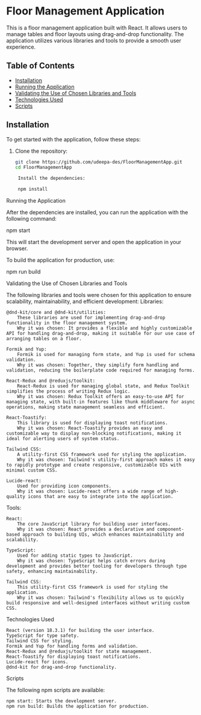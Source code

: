 # Floor Management Application

This is a floor management application built with React. It allows users to manage tables and floor layouts using drag-and-drop functionality. The application utilizes various libraries and tools to provide a smooth user experience.

## Table of Contents

- [Installation](#installation)
- [Running the Application](#running-the-application)
- [Validating the Use of Chosen Libraries and Tools](#validating-the-use-of-chosen-libraries-and-tools)
- [Technologies Used](#technologies-used)
- [Scripts](#scripts)

## Installation

To get started with the application, follow these steps:

1. Clone the repository:

   ```bash
   git clone https://github.com/udeepa-des/FloorManagementApp.git
   cd FloorManagementApp

    Install the dependencies:

    npm install

Running the Application

After the dependencies are installed, you can run the application with the following command:

npm start

This will start the development server and open the application in your browser.

To build the application for production, use:

npm run build

Validating the Use of Chosen Libraries and Tools

The following libraries and tools were chosen for this application to ensure scalability, maintainability, and efficient development:
Libraries:

    @dnd-kit/core and @dnd-kit/utilities:
        These libraries are used for implementing drag-and-drop functionality in the floor management system.
        Why it was chosen: It provides a flexible and highly customizable API for handling drag-and-drop, making it suitable for our use case of arranging tables on a floor.

    Formik and Yup:
        Formik is used for managing form state, and Yup is used for schema validation.
        Why it was chosen: Together, they simplify form handling and validation, reducing the boilerplate code required for managing forms.

    React-Redux and @reduxjs/toolkit:
        React-Redux is used for managing global state, and Redux Toolkit simplifies the process of writing Redux logic.
        Why it was chosen: Redux Toolkit offers an easy-to-use API for managing state, with built-in features like thunk middleware for async operations, making state management seamless and efficient.

    React-Toastify:
        This library is used for displaying toast notifications.
        Why it was chosen: React-Toastify provides an easy and customizable way to display non-blocking notifications, making it ideal for alerting users of system status.

    Tailwind CSS:
        A utility-first CSS framework used for styling the application.
        Why it was chosen: Tailwind's utility-first approach makes it easy to rapidly prototype and create responsive, customizable UIs with minimal custom CSS.

    Lucide-react:
        Used for providing icon components.
        Why it was chosen: Lucide-react offers a wide range of high-quality icons that are easy to integrate into the application.

Tools:

    React:
        The core JavaScript library for building user interfaces.
        Why it was chosen: React provides a declarative and component-based approach to building UIs, which enhances maintainability and scalability.

    TypeScript:
        Used for adding static types to JavaScript.
        Why it was chosen: TypeScript helps catch errors during development and provides better tooling for developers through type safety, enhancing maintainability.

    Tailwind CSS:
        This utility-first CSS framework is used for styling the application.
        Why it was chosen: Tailwind's flexibility allows us to quickly build responsive and well-designed interfaces without writing custom CSS.

Technologies Used

    React (version 18.3.1) for building the user interface.
    TypeScript for type safety.
    Tailwind CSS for styling.
    Formik and Yup for handling forms and validation.
    React-Redux and @reduxjs/toolkit for state management.
    React-Toastify for displaying toast notifications.
    Lucide-react for icons.
    @dnd-kit for drag-and-drop functionality.

Scripts

The following npm scripts are available:

    npm start: Starts the development server.
    npm run build: Builds the application for production.
